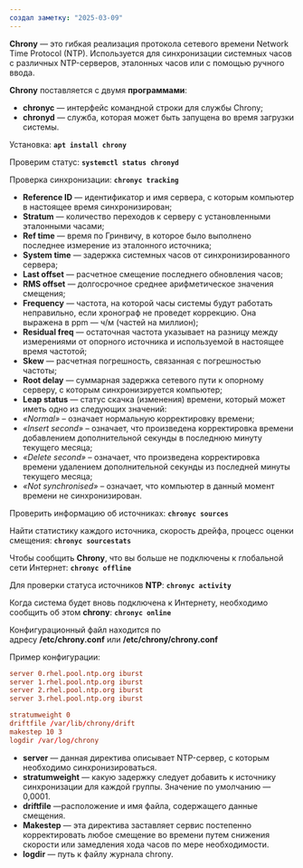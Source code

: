 ```yaml
---
создал заметку: "2025-03-09"
---
```

**Chrony** — это гибкая реализация протокола сетевого времени Network Time Protocol (NTP). Используется для синхронизации системных часов с различных NTP-серверов, эталонных часов или с помощью ручного ввода.

**Chrony** поставляется с двумя **программами**:
- **chronyc** — интерфейс командной строки для службы Chrony;
- **chronyd** — служба, которая может быть запущена во время загрузки системы.

Установка:
**`apt install chrony`** 

Проверим статус:
**`systemctl status chronyd`**

Проверка синхронизации:
**`chronyc tracking`** 

- **Reference ID** — идентификатор и имя сервера, с которым компьютер в настоящее время синхронизирован;
- **Stratum** — количество переходов к серверу с установленными эталонными часами;
- **Ref time** — время по Гринвичу, в которое было выполнено последнее измерение из эталонного источника;
- **System time** — задержка системных часов от синхронизированного сервера;
- **Last offset** — расчетное смещение последнего обновления часов;
- **RMS offset** — долгосрочное среднее арифметическое значения смещения;
- **Frequency** — частота, на которой часы системы будут работать неправильно, если хронограф не проведет коррекцию. Она выражена в ppm — ч/м (частей на миллион);
- **Residual freq** — остаточная частота указывает на разницу между измерениями от опорного источника и используемой в настоящее время частотой;
- **Skew** — расчетная погрешность, связанная с погрешностью частоты;
- **Root delay** — суммарная задержка сетевого пути к опорному серверу, с которым синхронизируется компьютер;
- **Leap status** — статус скачка (изменения) времени, который может иметь одно из следующих значений:
- _«Normal»_ – означает нормальную корректировку времени;
- _«Insert second»_ – означает, что произведена корректировка времени добавлением дополнительной секунды в последнюю минуту текущего месяца;
- _«Delete second»_ – означает, что произведена корректировка времени удалением дополнительной секунды из последней минуты текущего месяца;
- _«Not synchronised»_ – означает, что компьютер в данный момент времени не синхронизирован.

Проверить информацию об источниках:
**`chronyc sources`**

Найти статистику каждого источника, скорость дрейфа, процесс оценки смещения:
**`chronyc sourcestats`**

Чтобы сообщить **Chrony**, что вы больше не подключены к глобальной сети Интернет:
**`chronyc offline`**

Для проверки статуса источников **NTP**:
**`chronyc activity`**

Когда система будет вновь подключена к Интернету, необходимо сообщить об этом **chrony**:
**`chronyc online`**

Конфигурационный файл находится по адресу **/etc/chrony.conf** или **/etc/chrony/chrony.conf**

Пример конфигурации:

```conf
server 0.rhel.pool.ntp.org iburst
server 1.rhel.pool.ntp.org iburst
server 2.rhel.pool.ntp.org iburst
server 3.rhel.pool.ntp.org iburst

stratumweight 0
driftfile /var/lib/chrony/drift
makestep 10 3
logdir /var/log/chrony
```

- **server** — данная директива описывает NTP-сервер, с которым необходимо синхронизироваться.
- **stratumweight** — какую задержку следует добавить к источнику синхронизации для каждой группы. Значение по умолчанию — 0,0001.
- **driftfile** —расположение и имя файла, содержащего данные смещения.
- **Makestep** — эта директива заставляет сервис постепенно корректировать любое смещение во времени путем снижения скорости или замедления хода часов по мере необходимости.
- **logdir** — путь к файлу журнала chrony.
